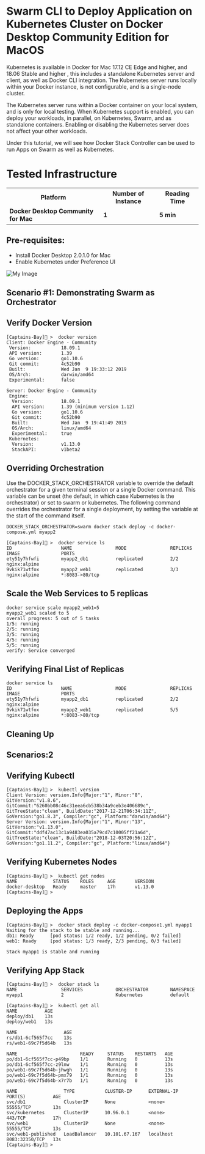 # Swarm CLI to Deploy Application on Kubernetes Cluster on Docker Desktop Community Edition for MacOS


Kubernetes is available in Docker for Mac 17.12 CE Edge and higher, and 18.06 Stable and higher , this includes a standalone Kubernetes server and client, as well as Docker CLI integration. The Kubernetes server runs locally within your Docker instance, is not configurable, and is a single-node cluster.

The Kubernetes server runs within a Docker container on your local system, and is only for local testing. When Kubernetes support is enabled, you can deploy your workloads, in parallel, on Kubernetes, Swarm, and as standalone containers. Enabling or disabling the Kubernetes server does not affect your other workloads.

Under this tutorial, we will see how Docker Stack Controller can be used to run Apps on Swarm as well as Kubernetes.


# Tested Infrastructure

<table class="tg">
  <tr>
    <th class="tg-yw4l"><b>Platform</b></th>
    <th class="tg-yw4l"><b>Number of Instance</b></th>
    <th class="tg-yw4l"><b>Reading Time</b></th>
    
  </tr>
  <tr>
    <td class="tg-yw4l"><b> Docker Desktop Community for Mac</b></td>
    <td class="tg-yw4l"><b>1</b></td>
    <td class="tg-yw4l"><b>5 min</b></td>
    
  </tr>
  
</table>

## Pre-requisites:

- Install Docker Desktop 2.0.1.0 for Mac
- Enable Kubernetes under Preference UI

![My Image](https://github.com/collabnix/dockerlabs/blob/master/kubernetes/Intermediate/dockerdesktop1.png)

## Scenario #1: Demonstrating Swarm as Orchestrator

## Verify Docker Version

```
[Captains-Bay]🚩 >  docker version
Client: Docker Engine - Community
 Version:           18.09.1
 API version:       1.39
 Go version:        go1.10.6
 Git commit:        4c52b90
 Built:             Wed Jan  9 19:33:12 2019
 OS/Arch:           darwin/amd64
 Experimental:      false

Server: Docker Engine - Community
 Engine:
  Version:          18.09.1
  API version:      1.39 (minimum version 1.12)
  Go version:       go1.10.6
  Git commit:       4c52b90
  Built:            Wed Jan  9 19:41:49 2019
  OS/Arch:          linux/amd64
  Experimental:     true
 Kubernetes:
  Version:          v1.13.0
  StackAPI:         v1beta2
  ```

## Overriding Orchestration

Use the DOCKER_STACK_ORCHESTRATOR variable to override the default orchestrator for a given terminal session or a single Docker command. 
This variable can be unset (the default, in which case Kubernetes is the orchestrator) or set to swarm or kubernetes. 
The following command overrides the orchestrator for a single deployment, by setting the variable at the start of the command itself.

```
DOCKER_STACK_ORCHESTRATOR=swarm docker stack deploy -c docker-compose.yml myapp2
```

```
[Captains-Bay]🚩 >  docker service ls
ID                  NAME                MODE                REPLICAS            IMAGE               PORTS
ety51y7hfwfi        myapp2_db1          replicated          2/2                 nginx:alpine
9vkik71wtfox        myapp2_web1         replicated          3/3                 nginx:alpine        *:8083->80/tcp
```

## Scale the Web Services to 5 replicas

```
docker service scale myapp2_web1=5
myapp2_web1 scaled to 5
overall progress: 5 out of 5 tasks
1/5: running
2/5: running
3/5: running
4/5: running
5/5: running
verify: Service converged
```

## Verifying Final List of Replicas

```
docker service ls
ID                  NAME                MODE                REPLICAS            IMAGE               PORTS
ety51y7hfwfi        myapp2_db1          replicated          2/2                 nginx:alpine
9vkik71wtfox        myapp2_web1         replicated          5/5                 nginx:alpine        *:8083->80/tcp
```

## Cleaning Up



## Scenarios:2 


## Verifying Kubectl

```
[Captains-Bay]🚩 >  kubectl version
Client Version: version.Info{Major:"1", Minor:"8", GitVersion:"v1.8.6", GitCommit:"6260bb08c46c31eea6cb538b34a9ceb3e406689c", GitTreeState:"clean", BuildDate:"2017-12-21T06:34:11Z", GoVersion:"go1.8.3", Compiler:"gc", Platform:"darwin/amd64"}
Server Version: version.Info{Major:"1", Minor:"13", GitVersion:"v1.13.0", GitCommit:"ddf47ac13c1a9483ea035a79cd7c10005ff21a6d", GitTreeState:"clean", BuildDate:"2018-12-03T20:56:12Z", GoVersion:"go1.11.2", Compiler:"gc", Platform:"linux/amd64"}
```

## Verifying Kubernetes Nodes

```
[Captains-Bay]🚩 >  kubectl get nodes
NAME             STATUS    ROLES     AGE       VERSION
docker-desktop   Ready     master    17h       v1.13.0
[Captains-Bay]🚩 >
```

## Deploying the Apps

```
[Captains-Bay]🚩 >  docker stack deploy -c docker-compose1.yml myapp1
Waiting for the stack to be stable and running...
db1: Ready		[pod status: 1/2 ready, 1/2 pending, 0/2 failed]
web1: Ready		[pod status: 1/3 ready, 2/3 pending, 0/3 failed]

Stack myapp1 is stable and running
```

## Verifying App Stack

```
[Captains-Bay]🚩 >  docker stack ls
NAME                SERVICES            ORCHESTRATOR        NAMESPACE
myapp1              2                   Kubernetes          default
```

```
[Captains-Bay]🚩 >  kubectl get all
NAME          AGE
deploy/db1    13s
deploy/web1   13s

NAME                 AGE
rs/db1-6cf565f7cc    13s
rs/web1-69c7f5d64b   13s

NAME                       READY     STATUS    RESTARTS   AGE
po/db1-6cf565f7cc-p49bp    1/1       Running   0          13s
po/db1-6cf565f7cc-z9lnw    1/1       Running   0          13s
po/web1-69c7f5d64b-jhwgh   1/1       Running   0          13s
po/web1-69c7f5d64b-pmx79   1/1       Running   0          13s
po/web1-69c7f5d64b-x7r7b   1/1       Running   0          13s

NAME                 TYPE           CLUSTER-IP      EXTERNAL-IP   PORT(S)          AGE
svc/db1              ClusterIP      None            <none>        55555/TCP        13s
svc/kubernetes       ClusterIP      10.96.0.1       <none>        443/TCP          17h
svc/web1             ClusterIP      None            <none>        55555/TCP        13s
svc/web1-published   LoadBalancer   10.101.67.167   localhost     8083:32350/TCP   13s
[Captains-Bay]🚩 >
```
